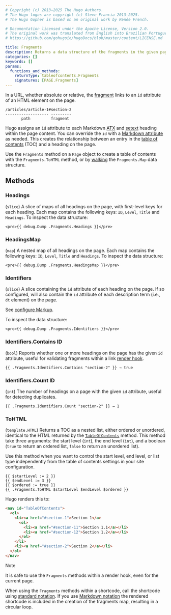 ```yaml
---
# Copyright (c) 2013–2025 The Hugo Authors.
# The Hugo logos are copyright (c) Steve Francia 2013–2025.
# The Hugo Gopher is based on an original work by Renée French.

# Documentation licensed under the Apache License, Version 2.0.
# The original work was translated from English into Brazilian Portuguese.
# https://github.com/gohugoio/hugoDocs/blob/master/content/LICENSE.md

title: Fragments
description: Returns a data structure of the fragments in the given page.
categories: []
keywords: []
params:
  functions_and_methods:
    returnType: tableofcontents.Fragments
    signatures: [PAGE.Fragments]
---
```


In a URL, whether absolute or relative, the [fragment](g) links to an `id` attribute of an HTML element on the page.

```text
/articles/article-1#section-2
------------------- ---------
       path         fragment
```

Hugo assigns an `id` attribute to each Markdown [ATX] and [setext] heading within the page content. You can override the `id` with a [Markdown attribute](g) as needed. This creates the relationship between an entry in the [table of contents] (TOC) and a heading on the page.

Use the `Fragments` method on a `Page` object to create a table of contents with the `Fragments.ToHTML` method, or by [walking](g) the `Fragments.Map` data structure.

## Methods

### Headings

(`slice`) A slice of maps of all headings on the page, with first-level keys for each heading. Each map contains the following keys: `ID`, `Level`, `Title` and `Headings`. To inspect the data structure:

```go-html-template
<pre>{{ debug.Dump .Fragments.Headings }}</pre>
```

### HeadingsMap

(`map`) A nested map of all headings on the page. Each map contains the following keys: `ID`, `Level`, `Title` and `Headings`. To inspect the data structure:

```go-html-template
<pre>{{ debug.Dump .Fragments.HeadingsMap }}</pre>
```

### Identifiers

(`slice`) A slice containing the `id` attribute of each heading on the page. If so configured, will also contain the `id` attribute of each description term (i.e., `dt` element) on the page.

See [configure Markup](/configuration/markup/#parserautodefinitiontermid).

To inspect the data structure:

```go-html-template
<pre>{{ debug.Dump .Fragments.Identifiers }}</pre>
```

### Identifiers.Contains ID

(`bool`) Reports whether one or more headings on the page has the given `id` attribute, useful for validating fragments within a link [render hook](g).

```go-html-template
{{ .Fragments.Identifiers.Contains "section-2" }} → true
```

### Identifiers.Count ID

(`int`) The number of headings on a page with the given `id` attribute, useful for detecting duplicates.

```go-html-template
{{ .Fragments.Identifiers.Count "section-2" }} → 1
```

### ToHTML

(`template.HTML`) Returns a TOC as a nested list, either ordered or unordered, identical to the HTML returned by the [`TableOfContents`] method. This method take three arguments: the start level&nbsp;(`int`), the end level&nbsp;(`int`), and a boolean (`true` to return an ordered list, `false` to return an unordered list).

Use this method when you want to control the start level, end level, or list type independently from the table of contents settings in your site configuration.

```go-html-template
{{ $startLevel := 2 }}
{{ $endLevel := 3 }}
{{ $ordered := true }}
{{ .Fragments.ToHTML $startLevel $endLevel $ordered }}
```

Hugo renders this to:

```html
<nav id="TableOfContents">
  <ol>
    <li><a href="#section-1">Section 1</a>
      <ol>
        <li><a href="#section-11">Section 1.1</a></li>
        <li><a href="#section-12">Section 1.2</a></li>
      </ol>
    </li>
    <li><a href="#section-2">Section 2</a></li>
  </ol>
</nav>
```

> [!note]
> It is safe to use the `Fragments` methods within a render hook, even for the current page.
>
> When using the `Fragments` methods within a shortcode, call the shortcode using [standard notation]. If you use [Markdown notation] the rendered shortcode is included in the creation of the fragments map, resulting in a circular loop.

[`TableOfContents`]: /methods/page/tableofcontents/
[ATX]: https://spec.commonmark.org/0.30/#atx-headings
[Markdown notation]: /content-management/shortcodes/#notation
[setext]: https://spec.commonmark.org/0.30/#setext-headings
[standard notation]: /content-management/shortcodes/#notation
[table of contents]: /methods/page/tableofcontents/
